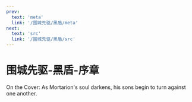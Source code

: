 ```yaml
---
prev:
  text: 'meta'
  link: '/围城先驱/黑盾/meta'
next:
  text: 'src'
  link: '/围城先驱/黑盾/src'
---
```


# 围城先驱-黑盾-序章

On the Cover: As Mortarion's soul darkens, his sons begin to turn against one another.
